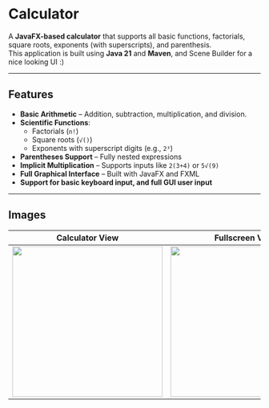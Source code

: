 # Calculator

A **JavaFX-based calculator** that supports all basic functions, factorials, square roots, exponents (with superscripts), and parenthesis.  
This application is built using **Java 21** and **Maven**, and Scene Builder for a nice looking UI :)

---

## Features
- **Basic Arithmetic** – Addition, subtraction, multiplication, and division.
- **Scientific Functions**:
  - Factorials (`n!`)
  - Square roots (`√()`)
  - Exponents with superscript digits (e.g., `2³`)
- **Parentheses Support** – Fully nested expressions
- **Implicit Multiplication** – Supports inputs like `2(3+4)` or `5√(9)`
- **Full Graphical Interface** – Built with JavaFX and FXML
- **Support for basic keyboard input, and full GUI user input**

---
## Images

| Calculator View | Fullscreen View |
|-----------------|----------------|
| <img src="https://github.com/user-attachments/assets/82ece9ac-b9ff-4465-bf1a-d571a47f4a99" width="300"/> | <img src="https://github.com/user-attachments/assets/c3523970-26d8-47c6-a5fd-300fdebcdf6c" width="300"/> |


